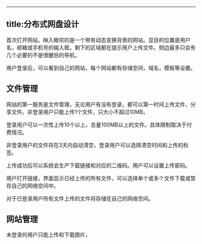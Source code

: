 ﻿---
title:分布式网盘设计
---

首次打开网站，映入眼帘的是一个带有动态变换背景的网站。显目的位置是用户名，邮箱或手机号的输入框。剩下的区域都在提示用户上传文件。侧边最多只会有几个必要的不是很醒目的导航。

用户登录后，可以看到自己的网站，每个网站都有存储空间，域名，模板等设置。



## 文件管理

网站的第一服务是文件管理，无论用户有没有登录，都可以第一时间上传文件，分享文件。非登录用户只能上传1个文件，只大小不超过10MB。

登录用户可以一次性上传10个以上，总量100MB以上的文件。具体限制取决于付费情况。

非登录用户的文件将在3天内自动清空，登录用户可以选择清空时间和上传的标签。

上传成功后可以系统会生产下载链接和对应的二维码。用户可以设置上传密码。

用户打开链接，界面显示已经上传的所有文件，可以选择单个或多个文件下载或暂存自己的网络空间中。

对于已登录用户所有文件上传的文件将存储在自己的网络空间。



## 网站管理

未登录的用户只能上传和下载图片，

